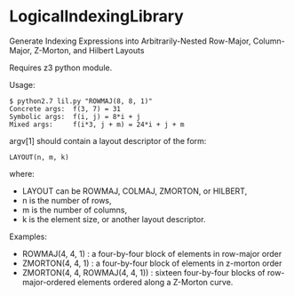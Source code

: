 LogicalIndexingLibrary
======================

Generate Indexing Expressions into Arbitrarily-Nested Row-Major, Column-Major, Z-Morton, and Hilbert Layouts

Requires z3 python module.

Usage:

    $ python2.7 lil.py "ROWMAJ(8, 8, 1)"
    Concrete args:  f(3, 7) = 31
    Symbolic args:  f(i, j) = 8*i + j
    Mixed args:     f(i*3, j + m) = 24*i + j + m

argv[1] should contain a layout descriptor of the form:

    LAYOUT(n, m, k)

where:
*   LAYOUT can be ROWMAJ, COLMAJ, ZMORTON, or HILBERT,
*   n is the number of rows,
*   m is the number of columns,
*   k is the element size, or another layout descriptor.

Examples:
*   ROWMAJ(4, 4, 1) : a four-by-four block of elements in row-major order
*   ZMORTON(4, 4, 1) : a four-by-four block of elements in z-morton order
*   ZMORTON(4, 4, ROWMAJ(4, 4, 1)) : sixteen four-by-four blocks of row-major-ordered elements ordered along a Z-Morton curve.
